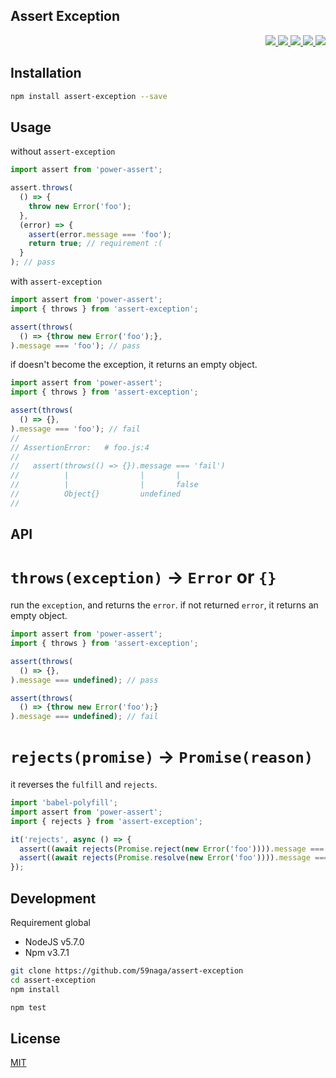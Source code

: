 Assert Exception
---

<p align="right">
  <a href="https://npmjs.org/package/assert-exception">
    <img src="https://img.shields.io/npm/v/assert-exception.svg?style=flat-square">
  </a>
  <a href="https://travis-ci.org/59naga/assert-exception">
    <img src="http://img.shields.io/travis/59naga/assert-exception.svg?style=flat-square">
  </a>
  <a href="https://codeclimate.com/github/59naga/assert-exception/coverage">
    <img src="https://img.shields.io/codeclimate/github/59naga/assert-exception.svg?style=flat-square">
  </a>
  <a href="https://codeclimate.com/github/59naga/assert-exception">
    <img src="https://img.shields.io/codeclimate/coverage/github/59naga/assert-exception.svg?style=flat-square">
  </a>
  <a href="https://gemnasium.com/59naga/assert-exception">
    <img src="https://img.shields.io/gemnasium/59naga/assert-exception.svg?style=flat-square">
  </a>
</p>

Installation
---
```bash
npm install assert-exception --save
```

Usage
---
without `assert-exception`
```js
import assert from 'power-assert';

assert.throws(
  () => {
    throw new Error('foo');
  },
  (error) => {
    assert(error.message === 'foo');
    return true; // requirement :(
  }
); // pass
```

with `assert-exception`
```js
import assert from 'power-assert';
import { throws } from 'assert-exception';

assert(throws(
  () => {throw new Error('foo');},
).message === 'foo'); // pass
```

if doesn't become the exception, it returns an empty object.
```js
import assert from 'power-assert';
import { throws } from 'assert-exception';

assert(throws(
  () => {},
).message === 'foo'); // fail
//
// AssertionError:   # foo.js:4
//
//   assert(throws(() => {}).message === 'fail')
//          |                |       |
//          |                |       false
//          Object{}         undefined
//
```

API
---

# `throws(exception)` -> `Error` or `{}`

run the `exception`, and returns the `error`. if not returned `error`, it returns an empty object.

```js
import assert from 'power-assert';
import { throws } from 'assert-exception';

assert(throws(
  () => {},
).message === undefined); // pass

assert(throws(
  () => {throw new Error('foo');}
).message === undefined); // fail
```

# `rejects(promise)` -> `Promise(reason)`

it reverses the `fulfill` and `rejects`.

```js
import 'babel-polyfill';
import assert from 'power-assert';
import { rejects } from 'assert-exception';

it('rejects', async () => {
  assert((await rejects(Promise.reject(new Error('foo')))).message === 'foo'); // pass
  assert((await rejects(Promise.resolve(new Error('foo')))).message === 'foo'); // fail
});
```

Development
---
Requirement global
* NodeJS v5.7.0
* Npm v3.7.1

```bash
git clone https://github.com/59naga/assert-exception
cd assert-exception
npm install

npm test
```

License
---
[MIT](http://59naga.mit-license.org/)
